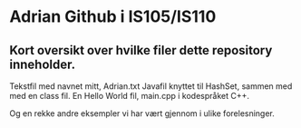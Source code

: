 # Adrian Github i IS105/IS110
## Kort oversikt over hvilke filer dette repository inneholder.

Tekstfil med navnet mitt, Adrian.txt
Javafil knyttet til HashSet, sammen med med en class fil.
En Hello World fil, main.cpp i kodespråket C++.

Og en rekke andre eksempler vi har vært gjennom i ulike forelesninger.
